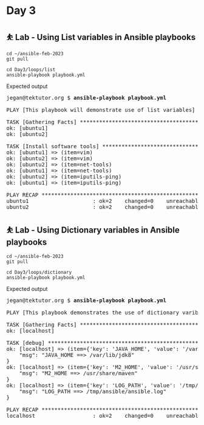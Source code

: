# Day 3

## ⛹️ Lab - Using List variables in Ansible playbooks
```
cd ~/ansible-feb-2023
git pull

cd Day3/loops/list
ansible-playbook playbook.yml
```

Expected output
<pre>
jegan@tektutor.org $ <b>ansible-playbook playbook.yml</b>

PLAY [This playbook will demonstrate use of list variables] ****************************************************************************

TASK [Gathering Facts] *****************************************************************************************************************
ok: [ubuntu1]
ok: [ubuntu2]

TASK [Install software tools] **********************************************************************************************************
ok: [ubuntu1] => (item=vim)
ok: [ubuntu2] => (item=vim)
ok: [ubuntu2] => (item=net-tools)
ok: [ubuntu1] => (item=net-tools)
ok: [ubuntu2] => (item=iputils-ping)
ok: [ubuntu1] => (item=iputils-ping)

PLAY RECAP *****************************************************************************************************************************
ubuntu1                    : ok=2    changed=0    unreachable=0    failed=0    skipped=0    rescued=0    ignored=0   
ubuntu2                    : ok=2    changed=0    unreachable=0    failed=0    skipped=0    rescued=0    ignored=0   
</pre>

## ⛹️ Lab - Using Dictionary variables in Ansible playbooks
```
cd ~/ansible-feb-2023
git pull

cd Day3/loops/dictionary
ansible-playbook playbook.yml
```

Expected output
<pre>
jegan@tektutor.org $ <b>ansible-playbook playbook.yml</b>

PLAY [This playbook demonstrates the use of dictionary varibles in Ansible playbook] ***************************

TASK [Gathering Facts] *****************************************************************************************
ok: [localhost]

TASK [debug] ***************************************************************************************************
ok: [localhost] => (item={'key': 'JAVA_HOME', 'value': '/var/lib/jdk8'}) => {
    "msg": "JAVA_HOME ==> /var/lib/jdk8"
}
ok: [localhost] => (item={'key': 'M2_HOME', 'value': '/usr/share/maven'}) => {
    "msg": "M2_HOME ==> /usr/share/maven"
}
ok: [localhost] => (item={'key': 'LOG_PATH', 'value': '/tmp/ansible/ansible.log'}) => {
    "msg": "LOG_PATH ==> /tmp/ansible/ansible.log"
}

PLAY RECAP *****************************************************************************************************
localhost                  : ok=2    changed=0    unreachable=0    failed=0    skipped=0    rescued=0    ignored=0   
</pre>
